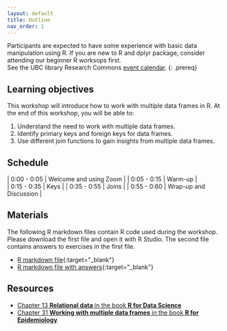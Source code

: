 ```yaml
---
layout: default
title: Outline
nav_order: 1
---
```



Participants are expected to have some experience with basic data manipulation using R. If you are new to R and dplyr package, consider attending our beginner R worksops first.  
See the UBC library Research Commons [event calendar](https://researchcommons.library.ubc.ca/events/).
{: .prereq}

## Learning objectives

This workshop will introduce how to work with multiple data frames in R. At the end of this workshop, you will be able to:
1. Understand the need to work with multiple data frames.
2. Identify primary keys and foreign keys for data frames.
3. Use different join functions to gain insights from multiple data frames.

## Schedule

| 0:00 - 0:05 | Welcome and using Zoom |
| 0:05 - 0:15 | Warm-up |  
| 0:15 - 0:35 | Keys |
| 0:35 - 0:55 | Joins |
| 0:55 - 0:60 | Wrap-up and Discussion |

## Materials

The following R markdown files contain R code used during the workshop. Please download the first file and open it with R Studio. The second file contains answers to exercises in the first file.

- [R markdown file](content/relational-data.Rmd){:target="_blank"}
- [R markdown file with answers](content/relational-data-answers.Rmd){:target="_blank"}

## Resources

* [Chapter 13 **Relational data** in the book **R for Data Science**](https://r4ds.had.co.nz/relational-data.html)
* [Chapter 31 **Working with multiple data frames** in the book **R for Epidemiology**](https://www.r4epi.com/working-with-multiple-data-frames.html)
